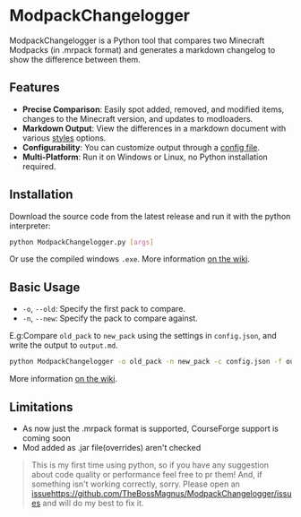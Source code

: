 # ModpackChangelogger
ModpackChangelogger is a Python tool that compares two Minecraft Modpacks (in .mrpack format) and generates a markdown changelog to show the difference between them.


## Features
- **Precise Comparison**: Easily spot added, removed, and modified items, changes to the Minecraft version, and updates to modloaders.
- **Markdown Output**: View the differences in a markdown document with various [styles](https://github.com/TheBossMagnus/ModpackChangelogger/wiki/Configuration#format-section) options.
- **Configurability**: You can customize output through a [config file](https://github.com/TheBossMagnus/ModpackChangelogger/wiki/Configuration).
- **Multi-Platform**: Run it on Windows or Linux, no Python installation required.

## Installation
Download the source code from the latest release and run it with the python interpreter:
```bash
python ModpackChangelogger.py [args]
```
Or use the compiled windows `.exe`.
More information [on the wiki](https://github.com/TheBossMagnus/ModpackChangelogger/wiki/Install-and-run).
## Basic Usage
- `-o`, `--old`: Specify the first pack to compare.
- `-n`, `--new`: Specify the pack to compare  against.

E.g:Compare `old_pack` to `new_pack` using the settings in `config.json`, and write the output to `output.md`.
```bash
python ModpackChangelogger -o old_pack -n new_pack -c config.json -f output.md
```
More information [on the wiki](https://github.com/TheBossMagnus/ModpackChangelogger/wiki/Commands).

## Limitations
* As now just the .mrpack format is supported, CourseForge support is coming soon
* Mod added as .jar file(overrides) aren't checked

>This is my first time using python, so if you have any suggestion about code quality or performance feel free to pr them! And, if something isn't working correctly, sorry. Please open an [issue](https://github.com/TheBossMagnus/ModpackChangelogger/issues)https://github.com/TheBossMagnus/ModpackChangelogger/issues and will do my best to fix it.
